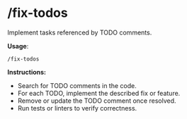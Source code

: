 # /fix-todos

Implement tasks referenced by TODO comments.

**Usage**:
```
/fix-todos
```

**Instructions:**
- Search for TODO comments in the code.
- For each TODO, implement the described fix or feature.
- Remove or update the TODO comment once resolved.
- Run tests or linters to verify correctness.
